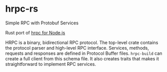 # hrpc-rs

Simple RPC with Protobuf Services

Rust port of [hrpc for Node.js](https://github.com/mafintosh/hrpc)

HRPC is a binary, bidirectional RPC protocol. The top-level crate contains the protocol parser and high-level RPC interface. Services, methods, requests and responses are defined in Protocol Buffer files. `hrpc-build` can create a full client from this schema file. It also creates traits that makes it straightforward to implement RPC services. 
